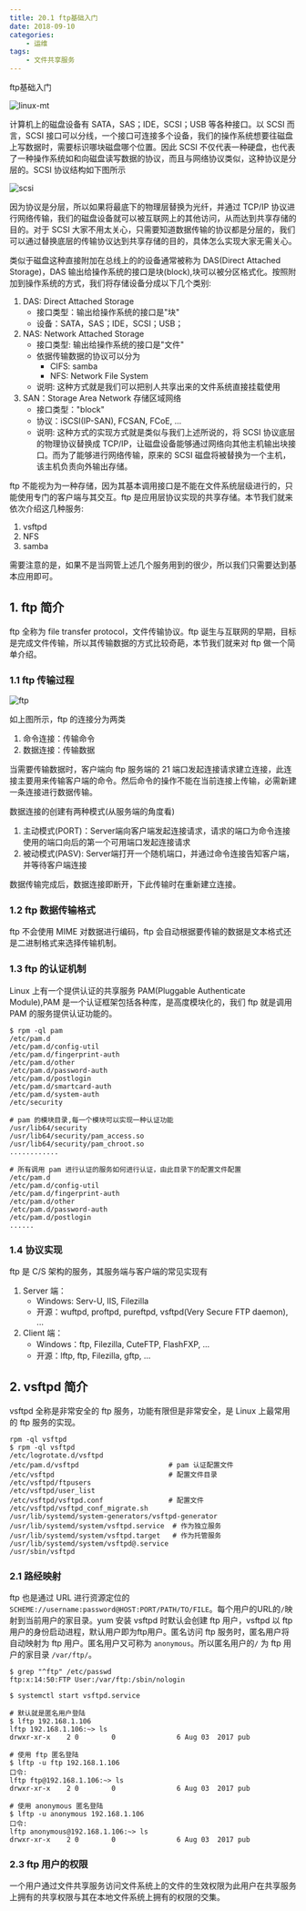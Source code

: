 ```yaml
---
title: 20.1 ftp基础入门
date: 2018-09-10
categories:
    - 运维
tags:
    - 文件共享服务
---
```


ftp基础入门

![linux-mt](/images/linux_mt/linux_mt1.jpg)
<!-- more -->

计算机上的磁盘设备有 SATA，SAS；IDE，SCSI；USB 等各种接口。以 SCSI 而言，SCSI 接口可以分线，一个接口可连接多个设备，我们的操作系统想要往磁盘上写数据时，需要标识哪块磁盘哪个位置。因此 SCSI 不仅代表一种硬盘，也代表了一种操作系统如和向磁盘读写数据的协议，而且与网络协议类似，这种协议是分层的。SCSI 协议结构如下图所示

![scsi](/images/linux_mt/scsi.png)

因为协议是分层，所以如果将最底下的物理层替换为光纤，并通过 TCP/IP 协议进行网络传输，我们的磁盘设备就可以被互联网上的其他访问，从而达到共享存储的目的。对于 SCSI 大家不用太关心，只需要知道数据传输的协议都是分层的，我们可以通过替换底层的传输协议达到共享存储的目的，具体怎么实现大家无需关心。

类似于磁盘这种直接附加在总线上的的设备通常被称为 DAS(Direct Attached Storage)，DAS 输出给操作系统的接口是块(block),块可以被分区格式化。按照附加到操作系统的方式，我们将存储设备分成以下几个类别:
1. DAS: Direct Attached Storage
    - 接口类型：输出给操作系统的接口是"块"
    - 设备：SATA，SAS；IDE，SCSI；USB；
2. NAS: Network Attached Storage
    - 接口类型: 输出给操作系统的接口是"文件"
    - 依据传输数据的协议可以分为
      - CIFS: samba
      - NFS: Network File System
    - 说明: 这种方式就是我们可以把别人共享出来的文件系统直接挂载使用
3. SAN：Storage Area Network 存储区域网络
    - 接口类型："block"
    - 协议：iSCSI(IP-SAN), FCSAN, FCoE, ...
    - 说明: 这种方式的实现方式就是类似与我们上述所说的，将 SCSI 协议底层的物理协议替换成 TCP/IP，让磁盘设备能够通过网络向其他主机输出块接口。而为了能够进行网络传输，原来的 SCSI 磁盘将被替换为一个主机，该主机负责向外输出存储。

ftp 不能视为为一种存储，因为其基本调用接口是不能在文件系统层级进行的，只能使用专门的客户端与其交互。ftp 是应用层协议实现的共享存储。本节我们就来依次介绍这几种服务:
1. vsftpd
2. NFS
3. samba

需要注意的是，如果不是当网管上述几个服务用到的很少，所以我们只需要达到基本应用即可。


## 1. ftp 简介
ftp 全称为 file transfer protocol，文件传输协议。ftp 诞生与互联网的早期，目标是完成文件传输，所以其传输数据的方式比较奇葩，本节我们就来对 ftp 做一个简单介绍。

### 1.1 ftp 传输过程
![ftp](/images/linux_mt/ftp_protocol.jpg)

如上图所示，ftp 的连接分为两类
1. 命令连接：传输命令
2. 数据连接：传输数据

当需要传输数据时，客户端向 ftp 服务端的 21 端口发起连接请求建立连接，此连接主要用来传输客户端的命令。然后命令的操作不能在当前连接上传输，必需新建一条连接进行数据传输。

数据连接的创建有两种模式(从服务端的角度看)
1. 主动模式(PORT)：Server端向客户端发起连接请求，请求的端口为命令连接使用的端口向后的第一个可用端口发起连接请求
2. 被动模式(PASV): Server端打开一个随机端口，并通过命令连接告知客户端，并等待客户端连接

数据传输完成后，数据连接即断开，下此传输时在重新建立连接。

### 1.2 ftp 数据传输格式
ftp 不会使用 MIME 对数据进行编码，ftp 会自动根据要传输的数据是文本格式还是二进制格式来选择传输机制。

### 1.3 ftp 的认证机制
Linux 上有一个提供认证的共享服务 PAM(Pluggable Authenticate Module),PAM 是一个认证框架包括各种库，是高度模块化的，我们 ftp 就是调用 PAM 的服务提供认证功能的。

```
$ rpm -ql pam
/etc/pam.d
/etc/pam.d/config-util
/etc/pam.d/fingerprint-auth
/etc/pam.d/other
/etc/pam.d/password-auth
/etc/pam.d/postlogin
/etc/pam.d/smartcard-auth
/etc/pam.d/system-auth
/etc/security

# pam 的模块目录,每一个模块可以实现一种认证功能
/usr/lib64/security  
/usr/lib64/security/pam_access.so
/usr/lib64/security/pam_chroot.so
............

# 所有调用 pam 进行认证的服务如何进行认证，由此目录下的配置文件配置
/etc/pam.d     
/etc/pam.d/config-util
/etc/pam.d/fingerprint-auth
/etc/pam.d/other
/etc/pam.d/password-auth
/etc/pam.d/postlogin
......
```

### 1.4 协议实现
ftp 是 C/S 架构的服务，其服务端与客户端的常见实现有
1. Server 端：
	- Windows: Serv-U, IIS, Filezilla
	- 开源：wuftpd, proftpd, pureftpd, vsftpd(Very Secure FTP daemon), ...
2. Client 端：
	- Windows：ftp, Filezilla, CuteFTP, FlashFXP, ...
	- 开源：lftp, ftp, Filezilla, gftp, ...

## 2. vsftpd 简介
vsftpd 全称是非常安全的 ftp 服务，功能有限但是非常安全，是 Linux 上最常用的 ftp 服务的实现。

```
rpm -ql vsftpd
$ rpm -ql vsftpd
/etc/logrotate.d/vsftpd
/etc/pam.d/vsftpd                      # pam 认证配置文件
/etc/vsftpd                            # 配置文件目录
/etc/vsftpd/ftpusers
/etc/vsftpd/user_list
/etc/vsftpd/vsftpd.conf                # 配置文件
/etc/vsftpd/vsftpd_conf_migrate.sh
/usr/lib/systemd/system-generators/vsftpd-generator
/usr/lib/systemd/system/vsftpd.service  # 作为独立服务
/usr/lib/systemd/system/vsftpd.target   # 作为托管服务
/usr/lib/systemd/system/vsftpd@.service
/usr/sbin/vsftpd
```

### 2.1 路经映射
ftp 也是通过 URL 进行资源定位的 `SCHEME://username:password@HOST:PORT/PATH/TO/FILE`。每个用户的URL的`/`映射到当前用户的家目录。yum 安装 vsftpd 时默认会创建 ftp 用户，vsftpd 以 ftp 用户的身份启动进程，默认用户即为ftp用户。匿名访问 ftp 服务时，匿名用户将自动映射为 ftp 用户。匿名用户又可称为 `anonymous`。所以匿名用户的`/` 为 ftp 用户的家目录 `/var/ftp/`。

```
$ grep "^ftp" /etc/passwd
ftp:x:14:50:FTP User:/var/ftp:/sbin/nologin

$ systemctl start vsftpd.service

# 默认就是匿名用户登陆
$ lftp 192.168.1.106
lftp 192.168.1.106:~> ls
drwxr-xr-x    2 0        0               6 Aug 03  2017 pub

# 使用 ftp 匿名登陆
$ lftp -u ftp 192.168.1.106
口令:
lftp ftp@192.168.1.106:~> ls            
drwxr-xr-x    2 0        0               6 Aug 03  2017 pub

# 使用 anonymous 匿名登陆
$ lftp -u anonymous 192.168.1.106
口令:
lftp anonymous@192.168.1.106:~> ls      
drwxr-xr-x    2 0        0               6 Aug 03  2017 pub
```

### 2.3 ftp 用户的权限
一个用户通过文件共享服务访问文件系统上的文件的生效权限为此用户在共享服务上拥有的共享权限与其在本地文件系统上拥有的权限的交集。
